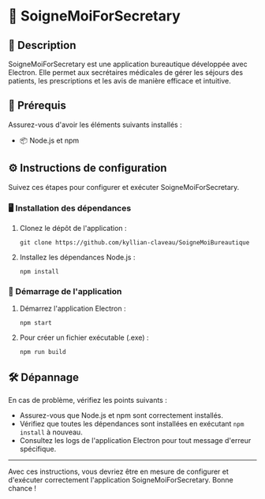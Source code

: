 <!DOCTYPE html>
<html lang="fr">
<head>
    <meta charset="UTF-8">
    <meta name="viewport" content="width=device-width, initial-scale=1.0">
</head>
<body>

<h1>🌟 SoigneMoiForSecretary</h1>

<h2>📝 Description</h2>
<p>
    SoigneMoiForSecretary est une application bureautique développée avec Electron. Elle permet aux secrétaires médicales de gérer les séjours des patients, les prescriptions et les avis de manière efficace et intuitive.
</p>

<h2>🚀 Prérequis</h2>
<p>Assurez-vous d'avoir les éléments suivants installés :</p>
<ul>
    <li>📦 Node.js et npm</li>
</ul>

<h2>⚙️ Instructions de configuration</h2>
<p>Suivez ces étapes pour configurer et exécuter SoigneMoiForSecretary.</p>

<h3>🖥️ Installation des dépendances</h3>
<ol>
    <li>Clonez le dépôt de l'application :
        <pre><code>git clone https://github.com/kyllian-claveau/SoigneMoiBureautique</code></pre>
    </li>
    <li>Installez les dépendances Node.js :
        <pre><code>npm install</code></pre>
    </li>
</ol>

<h3>🚀 Démarrage de l'application</h3>
<ol>
    <li>Démarrez l'application Electron :
        <pre><code>npm start</code></pre>
    </li>
    <li>Pour créer un fichier exécutable (.exe) :
        <pre><code>npm run build</code></pre>
    </li>
</ol>

<h2>🛠️ Dépannage</h2>
<p>En cas de problème, vérifiez les points suivants :</p>
<ul>
    <li>Assurez-vous que Node.js et npm sont correctement installés.</li>
    <li>Vérifiez que toutes les dépendances sont installées en exécutant <code>npm install</code> à nouveau.</li>
    <li>Consultez les logs de l'application Electron pour tout message d'erreur spécifique.</li>
</ul>

<hr>

<p>Avec ces instructions, vous devriez être en mesure de configurer et d'exécuter correctement l'application SoigneMoiForSecretary. Bonne chance !</p>

</body>
</html>
